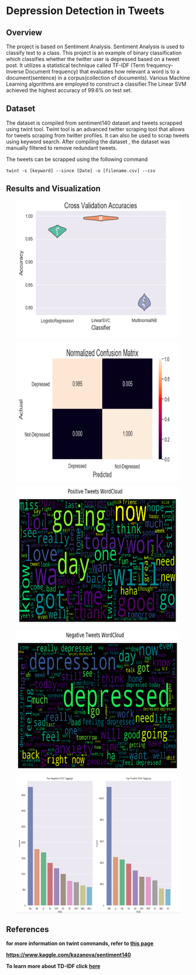 # Depression Detection in Tweets
## Overview
The project is based on Sentiment Analysis. Sentiment Analysis is used to classify text to a class. This project is an example of binary classification which classifies whether the twitter user is depressed based on a tweet post. It utilizes a statistical technique called TF-IDF (Term frequency-Inverse Document frequency) that evaluates how relevant a word is to a document(sentence) in a corpus(collection of documents). Various Machine Learning algorithms are employed to construct a classifier.The Linear SVM achieved the highest accuracy
of 99.6% on test set.

## Dataset
The dataset is compiled from sentiment140 dataset and tweets scrapped using twint tool. Twint tool is an advanced twitter scraping tool that allows for 
tweets scraping from twitter profiles. It can also be used to scrap tweets using keyword search. After compiling the dataset , the dataset was manually filtered to remove 
redundant tweets.

The tweets can be scrapped using the following command

```
twint -s [keyword] --since [Date] -o [filename.csv] --csv
```
## Results and Visualization
<p align="center">
  <img width="450" height="375" src="vis/result1.png">
</p>
<b/>
<b/>
<p align="center">
  <img width="450" height="375" src="vis/result2.png">
</p>
<b/>
<b/>
<p align="center">
  <img width="450" height="375" src="vis/result3.png">
</p>
<b/>
<b/>
<p align="center">
  <img width="450" height="375" src="vis/result5.png">
</p>
<b/>
<b/>
<p align="center">
  <img width="450" height="375" src="vis/result4.png">
</p>


## References
for more information on twint commands, refer to [this page](https://jakecreps.com/2019/06/25/twint/)

https://www.kaggle.com/kazanova/sentiment140

To learn more about TD-IDF click [here](https://monkeylearn.com/blog/what-is-tf-idf/)
